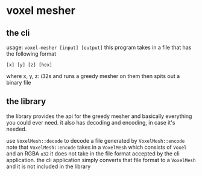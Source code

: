 # voxel mesher
## the cli
usage: `voxel-mesher [input] [output]`
this program takes in a file that has the following format
```
[x] [y] [z] [hex]
```
where x, y, z: i32s
and runs a greedy mesher on them then spits out a binary file

## the library
the library provides the api for the greedy mesher and basically everything
you could ever need. it also has decoding and encoding, in case it's needed.

use `VoxelMesh::decode` to decode a file generated by `VoxelMesh::encode`
note that `VoxelMesh::encode` takes in a `VoxelMesh` which consists of `Voxel` and an RGBA `u32`
it does not take in the file format accepted by the cli application. the cli application
simply converts that file format to a `VoxelMesh` and it is not included in the library
